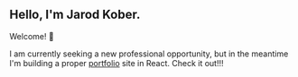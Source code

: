 ## Hello, I'm Jarod Kober.

Welcome! 👋

I am currently seeking a new professional opportunity, but in the meantime I'm building a proper [portfolio](https://jarodkober.com) site in React. Check it out!!!
